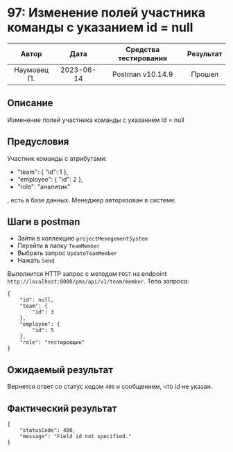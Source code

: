 # 97: Изменение полей участника команды с указанием id = null

|    Автор    |    Дата    | Средства тестирования | Результат |
|:-----------:|:----------:|:---------------------:|:---------:|
| Наумовец П. | 2023-06-14 |   Postman v10.14.9    |  Прошел   |

## Описание

Изменение полей участника команды с указанием id = null

## Предусловия

Участник команды с атрибутами:

* "team": {
  "id": 1
  },
* "employee": {
  "id": 2
  },
* "role": "аналитик"

, есть в базе данных. Менеджер авторизован в системе.

## Шаги в postman

* Зайти в коллекцию `projectMenegementSystem`
* Перейти в папку `TeamMember`
* Выбрать запрос `UpdateTeamMember`
* Нажать `Send`

Выполнится HTTP запрос с методом `POST` на endpoint `http://localhost:8080/pms/api/v1/team/member`. Тело запроса:

```
{
    "id": null,
    "team": {
        "id": 3
    },
    "employee": {
        "id": 5
    },
    "role": "тестировщик"
}
```

## Ожидаемый результат

Вернется ответ со статус кодом `400` и сообщением, что id не указан.

## Фактический результат

```
{
    "statusCode": 400,
    "message": "Field id not specified."
}
```